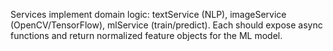 Services implement domain logic: textService (NLP), imageService (OpenCV/TensorFlow), mlService (train/predict). Each should expose async functions and return normalized feature objects for the ML model.
